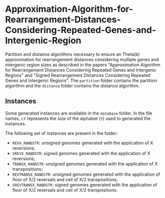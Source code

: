 # Approximation-Algorithm-for-Rearrangement-Distances-Considering-Repeated-Genes-and-Intergenic-Region

Partition and distance algorithms necessary to ensure an Theta(k) approximation for rearrangement distances considering multiple genes and intergenic region sizes as described in the papers "Approximation Algorithm for Rearrangement Distances Considering Repeated Genes and Intergenic Regions" and "Signed Rearrangement Distances Considering Repeated Genes and Intergenic Regions". The `partition` folder contains the partition algorithm and the `distance` folder contains the distance algorithm.

## Instances

Some generated instances are available in the `database` folder. In the file names, `LY` represents the size of the alphabet (`Y`) used to generated the instances.

The following set of instances are present in the folder:
- `REVX_RANDSTR`: unsigned genomes generated with the application of X reversions;
- `SREVX_RANDSTR`: signed genomes generated with the application of X reversions;
- `TRANSX_RANDSTR`: unsigned genomes generated with the application of X transpositions;
- `REVTRANSX_RANDSTR`: unsigned genomes generated with the application of floor of X/2 reversals and ceil of X/2  transpositions;
- `SREVTRANSX_RANDSTR`: signed genomes generated with the application of floor of X/2 reversals and ceil of X/2  transpositions.
